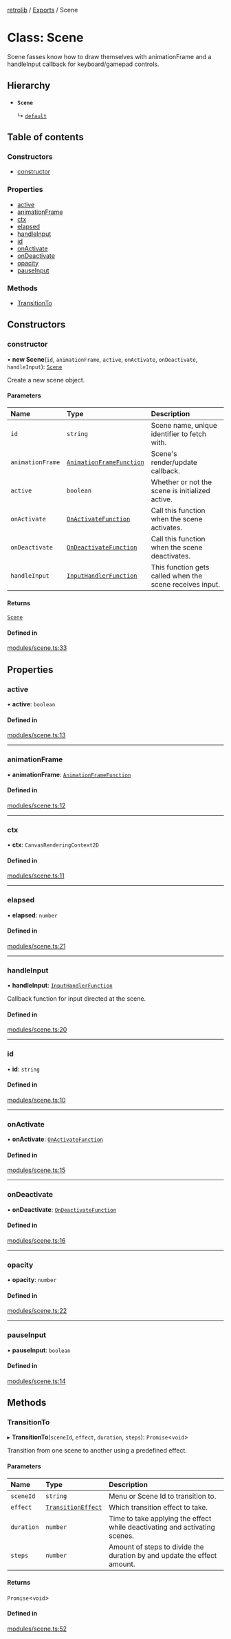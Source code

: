 [retrolib](../README.md) / [Exports](../modules.md) / Scene

# Class: Scene

Scene fasses know how to draw themselves with animationFrame and a handleInput callback
for keyboard/gamepad controls.

## Hierarchy

- **`Scene`**

  ↳ [`default`](menu.default.md)

## Table of contents

### Constructors

- [constructor](Scene.md#constructor)

### Properties

- [active](Scene.md#active)
- [animationFrame](Scene.md#animationframe)
- [ctx](Scene.md#ctx)
- [elapsed](Scene.md#elapsed)
- [handleInput](Scene.md#handleinput)
- [id](Scene.md#id)
- [onActivate](Scene.md#onactivate)
- [onDeactivate](Scene.md#ondeactivate)
- [opacity](Scene.md#opacity)
- [pauseInput](Scene.md#pauseinput)

### Methods

- [TransitionTo](Scene.md#transitionto)

## Constructors

### constructor

• **new Scene**(`id`, `animationFrame`, `active`, `onActivate`, `onDeactivate`, `handleInput`): [`Scene`](Scene.md)

Create a new scene object.

#### Parameters

| Name | Type | Description |
| :------ | :------ | :------ |
| `id` | `string` | Scene name, unique identifier to fetch with. |
| `animationFrame` | [`AnimationFrameFunction`](../interfaces/scenes.AnimationFrameFunction.md) | Scene's render/update callback. |
| `active` | `boolean` | Whether or not the scene is initialized active. |
| `onActivate` | [`OnActivateFunction`](../interfaces/scenes.OnActivateFunction.md) | Call this function when the scene activates. |
| `onDeactivate` | [`OnDeactivateFunction`](../interfaces/scenes.OnDeactivateFunction.md) | Call this function when the scene deactivates. |
| `handleInput` | [`InputHandlerFunction`](../interfaces/scenes.InputHandlerFunction.md) | This function gets called when the scene receives input. |

#### Returns

[`Scene`](Scene.md)

#### Defined in

[modules/scene.ts:33](https://github.com/philbgarner/retrolib/blob/63effeb/src/modules/scene.ts#L33)

## Properties

### active

• **active**: `boolean`

#### Defined in

[modules/scene.ts:13](https://github.com/philbgarner/retrolib/blob/63effeb/src/modules/scene.ts#L13)

___

### animationFrame

• **animationFrame**: [`AnimationFrameFunction`](../interfaces/scenes.AnimationFrameFunction.md)

#### Defined in

[modules/scene.ts:12](https://github.com/philbgarner/retrolib/blob/63effeb/src/modules/scene.ts#L12)

___

### ctx

• **ctx**: `CanvasRenderingContext2D`

#### Defined in

[modules/scene.ts:11](https://github.com/philbgarner/retrolib/blob/63effeb/src/modules/scene.ts#L11)

___

### elapsed

• **elapsed**: `number`

#### Defined in

[modules/scene.ts:21](https://github.com/philbgarner/retrolib/blob/63effeb/src/modules/scene.ts#L21)

___

### handleInput

• **handleInput**: [`InputHandlerFunction`](../interfaces/scenes.InputHandlerFunction.md)

Callback function for input directed at the scene.

#### Defined in

[modules/scene.ts:20](https://github.com/philbgarner/retrolib/blob/63effeb/src/modules/scene.ts#L20)

___

### id

• **id**: `string`

#### Defined in

[modules/scene.ts:10](https://github.com/philbgarner/retrolib/blob/63effeb/src/modules/scene.ts#L10)

___

### onActivate

• **onActivate**: [`OnActivateFunction`](../interfaces/scenes.OnActivateFunction.md)

#### Defined in

[modules/scene.ts:15](https://github.com/philbgarner/retrolib/blob/63effeb/src/modules/scene.ts#L15)

___

### onDeactivate

• **onDeactivate**: [`OnDeactivateFunction`](../interfaces/scenes.OnDeactivateFunction.md)

#### Defined in

[modules/scene.ts:16](https://github.com/philbgarner/retrolib/blob/63effeb/src/modules/scene.ts#L16)

___

### opacity

• **opacity**: `number`

#### Defined in

[modules/scene.ts:22](https://github.com/philbgarner/retrolib/blob/63effeb/src/modules/scene.ts#L22)

___

### pauseInput

• **pauseInput**: `boolean`

#### Defined in

[modules/scene.ts:14](https://github.com/philbgarner/retrolib/blob/63effeb/src/modules/scene.ts#L14)

## Methods

### TransitionTo

▸ **TransitionTo**(`sceneId`, `effect`, `duration`, `steps`): `Promise`\<`void`\>

Transition from one scene to another using a predefined effect.

#### Parameters

| Name | Type | Description |
| :------ | :------ | :------ |
| `sceneId` | `string` | Menu or Scene Id to transition to. |
| `effect` | [`TransitionEffect`](../enums/scenes.TransitionEffect.md) | Which transition effect to take. |
| `duration` | `number` | Time to take applying the effect while deactivating and activating scenes. |
| `steps` | `number` | Amount of steps to divide the duration by and update the effect amount. |

#### Returns

`Promise`\<`void`\>

#### Defined in

[modules/scene.ts:52](https://github.com/philbgarner/retrolib/blob/63effeb/src/modules/scene.ts#L52)
